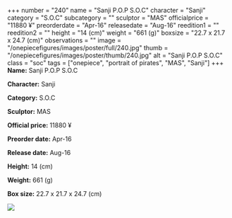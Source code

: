 +++
number = "240"
name = "Sanji P.O.P S.O.C"
character = "Sanji"
category = "S.O.C"
subcategory = ""
sculptor = "MAS"
officialprice = "11880 ¥"
preorderdate = "Apr-16"
releasedate = "Aug-16"
reedition1 = ""
reedition2 = ""
height = "14 (cm)"
weight = "661 (g)"
boxsize = "22.7 x 21.7 x 24.7 (cm)"
observations = ""
image = "/onepiecefigures/images/poster/full/240.jpg"
thumb = "/onepiecefigures/images/poster/thumb/240.jpg"
alt = "Sanji P.O.P S.O.C"
class = "soc"
tags = ["onepiece", "portrait of pirates", "MAS", "Sanji"]
+++
**Name:** Sanji P.O.P S.O.C

**Character:** Sanji

**Category:** S.O.C 

**Sculptor:** MAS

**Official price:** 11880 ¥

**Preorder date:** Apr-16

**Release date:** Aug-16

**Height:** 14 (cm)

**Weight:** 661 (g)

**Box size:** 22.7 x 21.7 x 24.7 (cm)

<img src="/onepiecefigures/images/poster/thumb/240.jpg">